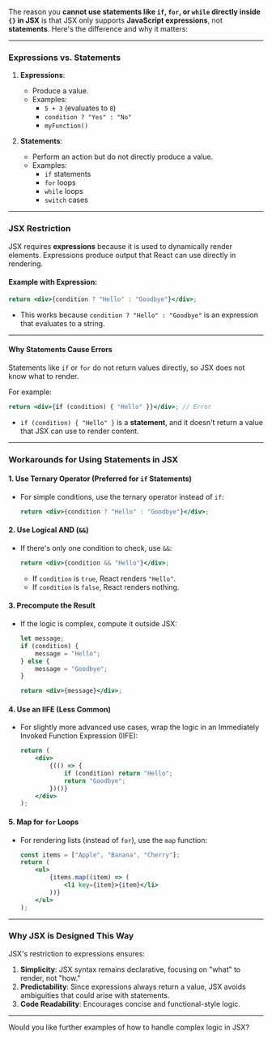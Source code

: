 The reason you **cannot use statements like `if`, `for`, or `while` directly inside `{}` in JSX** is that JSX only supports **JavaScript expressions**, not **statements**. Here's the difference and why it matters:

---

### **Expressions vs. Statements**
1. **Expressions**:
   - Produce a value.
   - Examples:
     - `5 + 3` (evaluates to `8`)
     - `condition ? "Yes" : "No"`
     - `myFunction()`

2. **Statements**:
   - Perform an action but do not directly produce a value.
   - Examples:
     - `if` statements
     - `for` loops
     - `while` loops
     - `switch` cases

---

### **JSX Restriction**
JSX requires **expressions** because it is used to dynamically render elements. Expressions produce output that React can use directly in rendering. 

#### **Example with Expression:**
```jsx
return <div>{condition ? "Hello" : "Goodbye"}</div>;
```
- This works because `condition ? "Hello" : "Goodbye"` is an expression that evaluates to a string.

---

#### **Why Statements Cause Errors**
Statements like `if` or `for` do not return values directly, so JSX does not know what to render.

For example:
```jsx
return <div>{if (condition) { "Hello" }}</div>; // Error
```
- `if (condition) { "Hello" }` is a **statement**, and it doesn't return a value that JSX can use to render content.

---

### **Workarounds for Using Statements in JSX**

#### **1. Use Ternary Operator (Preferred for `if` Statements)**
- For simple conditions, use the ternary operator instead of `if`:
  ```jsx
  return <div>{condition ? "Hello" : "Goodbye"}</div>;
  ```

#### **2. Use Logical AND (`&&`)**
- If there's only one condition to check, use `&&`:
  ```jsx
  return <div>{condition && "Hello"}</div>;
  ```
  - If `condition` is `true`, React renders `"Hello"`.
  - If `condition` is `false`, React renders nothing.

#### **3. Precompute the Result**
- If the logic is complex, compute it outside JSX:
  ```jsx
  let message;
  if (condition) {
      message = "Hello";
  } else {
      message = "Goodbye";
  }

  return <div>{message}</div>;
  ```

#### **4. Use an IIFE (Less Common)**
- For slightly more advanced use cases, wrap the logic in an Immediately Invoked Function Expression (IIFE):
  ```jsx
  return (
      <div>
          {(() => {
              if (condition) return "Hello";
              return "Goodbye";
          })()}
      </div>
  );
  ```

#### **5. Map for `for` Loops**
- For rendering lists (instead of `for`), use the `map` function:
  ```jsx
  const items = ["Apple", "Banana", "Cherry"];
  return (
      <ul>
          {items.map((item) => (
              <li key={item}>{item}</li>
          ))}
      </ul>
  );
  ```

---

### **Why JSX is Designed This Way**
JSX's restriction to expressions ensures:
1. **Simplicity**: JSX syntax remains declarative, focusing on "what" to render, not "how."
2. **Predictability**: Since expressions always return a value, JSX avoids ambiguities that could arise with statements.
3. **Code Readability**: Encourages concise and functional-style logic.

---

Would you like further examples of how to handle complex logic in JSX?